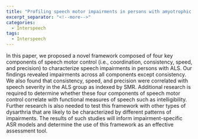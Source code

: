 ```yaml
---
title: "Profiling speech motor impairments in persons with amyotrophic lateral sclerosis: An acoustic-based approach."
excerpt_separator: "<!--more-->"
categories:
  - Interspeech
tags:
  - Interspeech
---
```


In this paper, we proposed a novel framework composed of four key components of speech motor control (i.e., coordination, consistency, speed, and precision) to characterize speech impairments in persons with ALS. Our findings revealed impairments across all components except consistency. We also found that consistency, speed, and precision were correlated with speech severity in the ALS group as indexed by SMR. Additional research is required to determine whether these four components of speech motor control correlate with functional measures of speech such as intelligibility. Further research is also needed to test this framework with other types of dysarthria that are likely to be characterized by different patterns of impairments. The results of such studies will inform impairment-specific ASR models and determine the use of this framework as an effective assessment tool.
